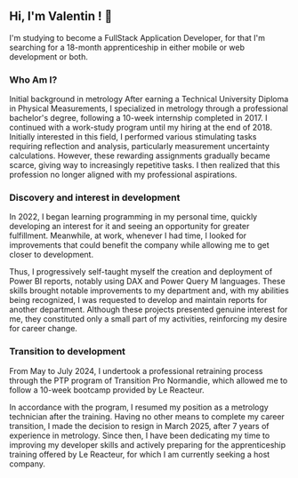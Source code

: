 ## Hi, I'm Valentin ! 👋 

I'm studying to become a FullStack Application Developer, for that I'm searching for a 18-month apprenticeship in either mobile or web development or both.

### Who Am I?
Initial background in metrology
After earning a Technical University Diploma in Physical Measurements, I specialized in metrology through a professional bachelor's degree, following a 10-week internship completed in 2017. I continued with a work-study program until my hiring at the end of 2018. Initially interested in this field, I performed various stimulating tasks requiring reflection and analysis, particularly measurement uncertainty calculations. However, these rewarding assignments gradually became scarce, giving way to increasingly repetitive tasks. I then realized that this profession no longer aligned with my professional aspirations.

### Discovery and interest in development
In 2022, I began learning programming in my personal time, quickly developing an interest for it and seeing an opportunity for greater fulfillment. Meanwhile, at work, whenever I had time, I looked for improvements that could benefit the company while allowing me to get closer to development.

Thus, I progressively self-taught myself the creation and deployment of Power BI reports, notably using DAX and Power Query M languages. These skills brought notable improvements to my department and, with my abilities being recognized, I was requested to develop and maintain reports for another department. Although these projects presented genuine interest for me, they constituted only a small part of my activities, reinforcing my desire for career change.

### Transition to development
From May to July 2024, I undertook a professional retraining process through the PTP program of Transition Pro Normandie, which allowed me to follow a 10-week bootcamp provided by Le Reacteur.

In accordance with the program, I resumed my position as a metrology technician after the training. Having no other means to complete my career transition, I made the decision to resign in March 2025, after 7 years of experience in metrology. Since then, I have been dedicating my time to improving my developer skills and actively preparing for the apprenticeship training offered by Le Reacteur, for which I am currently seeking a host company.

<!--
**vlanp/vlanp** is a ✨ _special_ ✨ repository because its `README.md` (this file) appears on your GitHub profile.

Here are some ideas to get you started:

- 🔭 I’m currently working on ...
- 🌱 I’m currently learning ...
- 👯 I’m looking to collaborate on ...
- 🤔 I’m looking for help with ...
- 💬 Ask me about ...
- 📫 How to reach me: ...
- 😄 Pronouns: ...
- ⚡ Fun fact: ...
-->
